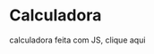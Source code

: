 # Calculadora
calculadora feita com JS, clique <a hrfe ="https://luiszkm.github.io/Calculadora/">aqui </a>

